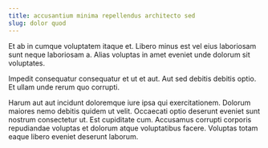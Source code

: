 ```yaml
---
title: accusantium minima repellendus architecto sed
slug: dolor quod
---
```


Et ab in cumque voluptatem itaque et. Libero minus est vel eius laboriosam sunt neque laboriosam a. Alias voluptas in amet eveniet unde dolorum sit voluptates.

Impedit consequatur consequatur et ut et aut. Aut sed debitis debitis optio. Et ullam unde rerum quo corrupti.

Harum aut aut incidunt doloremque iure ipsa qui exercitationem. Dolorum maiores nemo debitis quidem ut velit. Occaecati optio deserunt eveniet sunt nostrum consectetur ut. Est cupiditate cum. Accusamus corrupti corporis repudiandae voluptas et dolorum atque voluptatibus facere. Voluptas totam eaque libero eveniet deserunt laborum.
